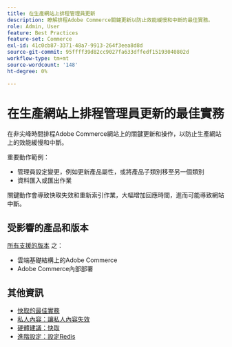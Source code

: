 ```yaml
---
title: 在生產網站上排程管理員更新
description: 瞭解排程Adobe Commerce關鍵更新以防止效能緩慢和中斷的最佳實務。
role: Admin, User
feature: Best Practices
feature-set: Commerce
exl-id: 41c0cb87-3371-48a7-9913-264f3eea8d8d
source-git-commit: 95ffff39d82cc9027fa633dffedf15193040802d
workflow-type: tm+mt
source-wordcount: '148'
ht-degree: 0%

---
```


# 在生產網站上排程管理員更新的最佳實務

在非尖峰時間排程Adobe Commerce網站上的關鍵更新和操作，以防止生產網站上的效能緩慢和中斷。

重要動作範例：

- 管理員設定變更，例如更新產品屬性，或將產品子類別移至另一個類別
- 資料匯入或匯出作業

關鍵動作會導致快取失效和重新索引作業，大幅增加回應時間，進而可能導致網站中斷。

## 受影響的產品和版本

[所有支援的版本](../../../release/versions.md) 之：

- 雲端基礎結構上的Adobe Commerce
- Adobe Commerce內部部署

## 其他資訊

- [快取的最佳實務](https://docs.magento.com/user-guide/system/cache-management.html#best-practices-for-caching)
- [私人內容：讓私人內容失效](https://developer.adobe.com/commerce/php/development/cache/page/private-content/#invalidate-private-content)
- [硬體建議：快取](../../../performance/hardware.md#caches)
- [進階設定：設定Redis](../../../performance/advanced-setup.md#set-up-redis)
